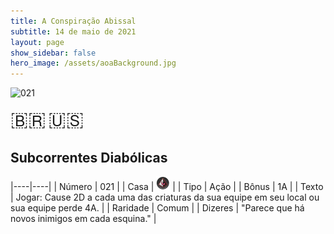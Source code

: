 ```yaml
---
title: A Conspiração Abissal
subtitle: 14 de maio de 2021
layout: page
show_sidebar: false
hero_image: /assets/aoaBackground.jpg
---
```


![021](https://cards-keyforge.s3.eu-north-1.amazonaws.com/media/pt/tac/021.png)

<span title="Português" style="font-size: 32px;cursor: pointer;" onclick="javascript:document.querySelector('img[alt=\'021\']').src=document.querySelector('img[alt=\'021\']').src.replace(/media\/[^/]+/, 'media/pt')">🇧🇷</span>
<span title="English" style="font-size: 32px;cursor: pointer;" onclick="javascript:document.querySelector('img[alt=\'021\']').src=document.querySelector('img[alt=\'021\']').src.replace(/media\/[^/]+/, 'media/en')">🇺🇸</span>

## Subcorrentes Diabólicas

|----|----|
| Número | 021 |
| Casa | ![Conspiracy](https://raw.githubusercontent.com/cardsofkeyforge/cardsofkeyforge.github.io/master/tac/conspiracy.png "Conspiração") |
| Tipo | Ação |
| Bônus | 1A |
| Texto | Jogar: Cause 2D a cada uma das  criaturas da sua equipe em seu local  ou sua equipe perde 4A. |
| Raridade | Comum |
| Dizeres | "Parece que há novos inimigos em cada esquina." |
